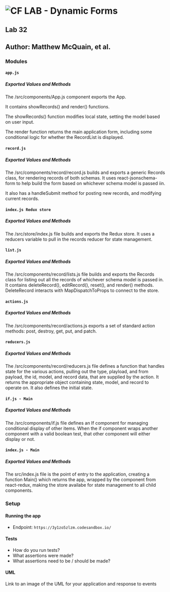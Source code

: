 # ![CF](http://i.imgur.com/7v5ASc8.png) LAB - Dynamic Forms

## Lab 32

## Author: Matthew McQuain, et al.

### Modules

#### `app.js`

##### Exported Values and Methods

The /src/components/App.js component exports the App.

It contains showRecords() and render() functions.

The showRecords() function modifies local state, setting the model based on user input.

The render function returns the main application form, including some conditional logic for whether the RecordList is displayed.

#### `record.js`

##### Exported Values and Methods

The /src/components/record/record.js builds and exports a generic Records class, for rendering records of both schemas. It uses react-jsonschema-form to help build the form based on whichever schema model is passed iin.

It also has a handleSubmit method for posting new records, and modifying current records.

#### `index.js Redux store`

##### Exported Values and Methods

The /src/store/index.js file builds and exports the Redux store. It uses a reducers variable to pull in the records reducer for state management.

#### `list.js`

##### Exported Values and Methods

The /src/components/record/lists.js file builds and exports the Records class for listing out all the records of whichever schema model is passed in. It contains deleteRecord(), editRecord(), reset(), and render() methods. DeleteRecord interacts with MapDispatchToProps to connect to the store.

#### `actions.js`

##### Exported Values and Methods

The /src/components/record/actions.js exports a set of standard action methods: post, destroy, get, put, and patch.

#### `reducers.js`

##### Exported Values and Methods

The /src/components/record/reducers.js file defines a function that handles state for the various actions, pulling out the type, playload, and from payload, the id, model, and record data, that are supplied by the action. It returns the appropriate object containing state, model, and record to operate on. It also defines the initial state.

#### `if.js - Main`

##### Exported Values and Methods

The /src/components/if.js file defines an If component for managing conditional display of other items. When the if component wraps another component with a valid boolean test, that other component will either display or not.

#### `index.js - Main`

##### Exported Values and Methods

The src/index.js file is the point of entry to the application, creating a function Main() which returns the app, wrapped by the <Provider /> component from react-redux, making the store availabe for state management to all child components.

### Setup

#### Running the app

- Endpoint: `https://3y1zo5zlzm.codesandbox.io/`

#### Tests

- How do you run tests?
- What assertions were made?
- What assertions need to be / should be made?

#### UML

Link to an image of the UML for your application and response to events
